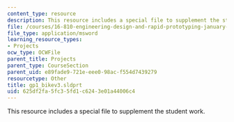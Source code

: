 ```yaml
---
content_type: resource
description: This resource includes a special file to supplement the student work.
file: /courses/16-810-engineering-design-and-rapid-prototyping-january-iap-2005/625df2fa5fc35fd1c6243e01a44006c4_gp1_bikev3.sldprt
file_type: application/msword
learning_resource_types:
- Projects
ocw_type: OCWFile
parent_title: Projects
parent_type: CourseSection
parent_uid: e89fade9-721e-eee0-98ac-f554d7439279
resourcetype: Other
title: gp1_bikev3.sldprt
uid: 625df2fa-5fc3-5fd1-c624-3e01a44006c4
---
```

This resource includes a special file to supplement the student work.

